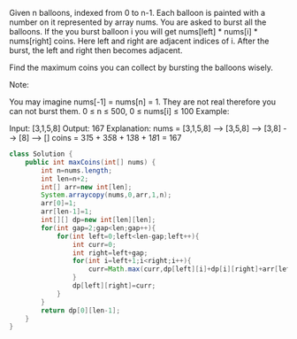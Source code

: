 Given n balloons, indexed from 0 to n-1. Each balloon is painted with a number on it represented by array nums. You are asked to burst all the balloons. If the you burst balloon i you will get nums[left] * nums[i] * nums[right] coins. Here left and right are adjacent indices of i. After the burst, the left and right then becomes adjacent.

Find the maximum coins you can collect by bursting the balloons wisely.

Note:

You may imagine nums[-1] = nums[n] = 1. They are not real therefore you can not burst them.
0 ≤ n ≤ 500, 0 ≤ nums[i] ≤ 100
Example:

Input: [3,1,5,8]
Output: 167 
Explanation: nums = [3,1,5,8] --> [3,5,8] -->   [3,8]   -->  [8]  --> []
             coins =  3*1*5      +  3*5*8    +  1*3*8      + 1*8*1   = 167
             
             
```java
class Solution {
    public int maxCoins(int[] nums) {
        int n=nums.length;
        int len=n+2;
        int[] arr=new int[len];
        System.arraycopy(nums,0,arr,1,n);
        arr[0]=1;
        arr[len-1]=1;
        int[][] dp=new int[len][len];
        for(int gap=2;gap<len;gap++){
            for(int left=0;left<len-gap;left++){
                int curr=0;
                int right=left+gap;
                for(int i=left+1;i<right;i++){
                    curr=Math.max(curr,dp[left][i]+dp[i][right]+arr[left]*arr[i]*arr[right]);
                }
                dp[left][right]=curr;
            }
        }
        return dp[0][len-1];
    }
}

```
 
